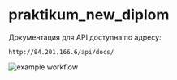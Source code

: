 # praktikum_new_diplom

Документация для API доступна по адресу:

```
http://84.201.166.6/api/docs/
```

![example workflow](https://github.com/Flomixon/foodgram-project-react/actions/workflows/foodgram_workflow.yml/badge.svg)
